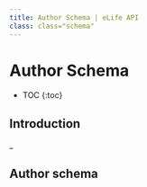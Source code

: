 ```yaml
---
title: Author Schema | eLife API
class: class="schema"
---
```


# Author Schema

* TOC
{:toc}

## Introduction

_

## Author schema

